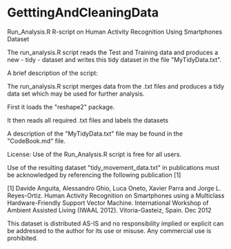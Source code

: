 # GetttingAndCleaningData
Run_Analysis.R R-script on Human Activity Recognition Using Smartphones Dataset

The run_analysis.R script reads the Test and Training data and produces a new - tidy - dataset and writes this tidy dataset in the file "MyTidyData.txt".

A brief description of the script:

The run_analysis.R script merges data from the  .txt files and produces a tidy data set which may be used for further analysis.

First it loads the "reshape2" package.

It then reads all required .txt files and labels the datasets

A description of the "MyTidyData.txt" file may be found in the "CodeBook.md" file.


License:
Use of the Run_Analysis.R script is free for all users.

Use of the resulting dataset "tidy_movement_data.txt" in publications must be acknowledged by referencing the following publication [1]

[1] Davide Anguita, Alessandro Ghio, Luca Oneto, Xavier Parra and Jorge L. Reyes-Ortiz. Human Activity Recognition on Smartphones using a Multiclass Hardware-Friendly Support Vector Machine. International Workshop of Ambient Assisted Living (IWAAL 2012). Vitoria-Gasteiz, Spain. Dec 2012

This dataset is distributed AS-IS and no responsibility implied or explicit can be addressed to the author for its use or misuse. Any commercial use is prohibited.

